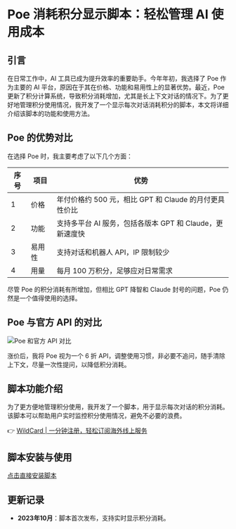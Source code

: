 # Poe 消耗积分显示脚本：轻松管理 AI 使用成本

## 引言

在日常工作中，AI 工具已成为提升效率的重要助手。今年年初，我选择了 Poe 作为主要的 AI 平台，原因在于其在价格、功能和易用性上的显著优势。最近，Poe 更新了积分计算系统，导致积分消耗增加，尤其是长上下文对话的情况下。为了更好地管理积分使用情况，我开发了一个显示每次对话消耗积分的脚本，本文将详细介绍该脚本的功能和使用方法。

## Poe 的优势对比

在选择 Poe 时，我主要考虑了以下几个方面：

| 序号 | 项目       | 优势                                                   |
|------|------------|--------------------------------------------------------|
| 1    | 价格       | 年付价格约 500 元，相比 GPT 和 Claude 的月付更具性价比 |
| 2    | 功能       | 支持多平台 AI 服务，包括各版本 GPT 和 Claude，更新速度快 |
| 3    | 易用性     | 支持对话和机器人 API，IP 限制较少                      |
| 4    | 用量       | 每月 100 万积分，足够应对日常需求                      |

尽管 Poe 的积分消耗有所增加，但相比 GPT 降智和 Claude 封号的问题，Poe 仍然是一个值得使用的选择。

## Poe 与官方 API 的对比

![Poe 和官方 API 对比](https://bbtdd.com/img/94233715025182.webp)

涨价后，我将 Poe 视为一个 6 折 API，调整使用习惯，非必要不追问，随手清除上下文，尽量一次性提问，以降低积分消耗。

## 脚本功能介绍

为了更方便地管理积分使用，我开发了一个脚本，用于显示每次对话的积分消耗。该脚本可以帮助用户实时监控积分使用情况，避免不必要的浪费。

👉 [WildCard | 一分钟注册，轻松订阅海外线上服务](https://bbtdd.com/WildCard)

## 脚本安装与使用

[点击直接安装脚本](https://gist.githubusercontent.com/XIADENGMA/62e1239fdbd9c9b7ca0da285c2756fd1/raw/Poe_show_points_usage.user.js)

## 更新记录

- **2023年10月**：脚本首次发布，支持实时显示积分消耗。